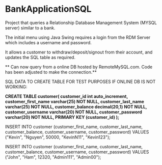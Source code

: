 # BankApplicationSQL

Project that queries a Relationship Database Management System (MYSQL server) similar to a bank.

The initial menu using Java Swing requires a login from the RDM Server which includes a username and password. 

It allows a customer to withdraw/deposit/signout from their account, and updates the SQL table as required.


**
Can now query from a online DB hosted by RemoteMySQL.com. Code has been adjusted to make the connection.**


SQL DATA TO CREATE TABLE FOR TEST PURPOSES IF ONLINE DB IS NOT WORKING:


**CREATE TABLE customer(
customer_id int auto_increment,
customer_first_name varchar(25) NOT NULL,
customer_last_name varchar(25) NOT NULL,
customer_balance decimal(20,1) NOT NULL,
customer_username varchar(20) NOT NULL,
customer_password varchar(20) NOT NULL,
PRIMARY KEY (customer_id)
);**

INSERT INTO customer (customer_first_name, customer_last_name, customer_balance, customer_username, customer_password) VALUES ("Kevin", "Nguyen", 50000, "KevinN11", "Kevin123");

INSERT INTO customer (customer_first_name, customer_last_name, customer_balance, customer_username, customer_password) VALUES ("John", "Ham", 12320, "Admin111", "Admin00");
